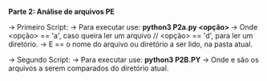**Parte 2: Análise de arquivos PE**

-> Primeiro Script:
  -> Para executar use: **python3 P2a.py <opção> <nome>**
    -> Onde <opção> == 'a', caso queira ler um arquivo // <opção> == 'd', para ler um diretório.
    -> E <nome> == o nome do arquivo ou diretório a ser lido, na pasta atual.
 
-> Segundo Script:
  -> Para executar use: **python3 P2B.PY <nome1> <nome2>**
    -> Onde <nome1> e <nome2> são os arquivos a serem comparados do diretório atual.
